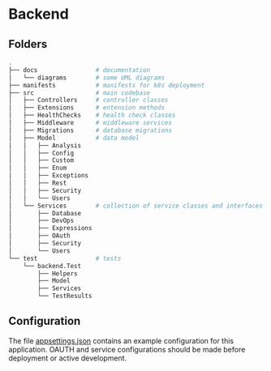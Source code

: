 # Backend

## Folders

```sh
.
├── docs                # documentation
│   └── diagrams        # some UML diagrams
├── manifests           # manifests for k8s deployment
├── src                 # main codebase
│   ├── Controllers     # controller classes
│   ├── Extensions      # entension methods
│   ├── HealthChecks    # health check classes
│   ├── Middleware      # middleware services
│   ├── Migrations      # database migrations
│   ├── Model           # data model
│   │   ├── Analysis
│   │   ├── Config
│   │   ├── Custom
│   │   ├── Enum
│   │   ├── Exceptions
│   │   ├── Rest
│   │   ├── Security
│   │   └── Users
│   └── Services        # collection of service classes and interfaces
│       ├── Database
│       ├── DevOps
│       ├── Expressions
│       ├── OAuth
│       ├── Security
│       └── Users
└── test                # tests
    └── backend.Test
        ├── Helpers
        ├── Model
        ├── Services
        └── TestResults
```

## Configuration

The file [appsettings.json](./src/appsettings.json) contains an example configuration for this application. OAUTH and service configurations should be made before deployment or active development.